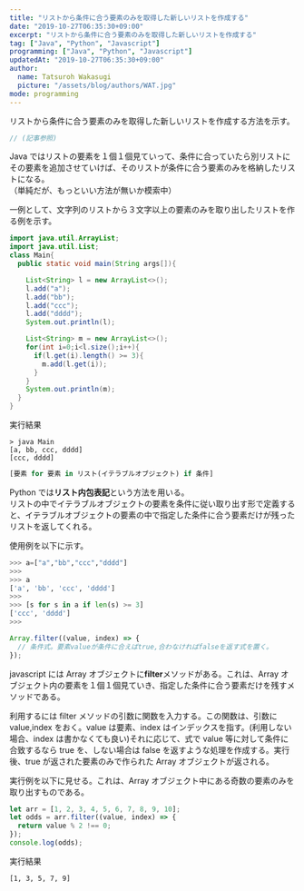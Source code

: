 ```yaml
---
title: "リストから条件に合う要素のみを取得した新しいリストを作成する"
date: "2019-10-27T06:35:30+09:00"
excerpt: "リストから条件に合う要素のみを取得した新しいリストを作成する"
tag: ["Java", "Python", "Javascript"]
programming: ["Java", "Python", "Javascript"]
updatedAt: "2019-10-27T06:35:30+09:00"
author:
  name: Tatsuroh Wakasugi
  picture: "/assets/blog/authors/WAT.jpg"
mode: programming
---
```


リストから条件に合う要素のみを取得した新しいリストを作成する方法を示す。

<div class="note_content_by_programming_language" id="note_content_Java">

```java
// (記事参照)
```

Java ではリストの要素を１個１個見ていって、条件に合っていたら別リストにその要素を追加させていけば、そのリストが条件に合う要素のみを格納したリストになる。  
（単純だが、もっといい方法が無いか模索中）

一例として、文字列のリストから３文字以上の要素のみを取り出したリストを作る例を示す。

```java
import java.util.ArrayList;
import java.util.List;
class Main{
  public static void main(String args[]){

    List<String> l = new ArrayList<>();
    l.add("a");
    l.add("bb");
    l.add("ccc");
    l.add("dddd");
    System.out.println(l);

    List<String> m = new ArrayList<>();
    for(int i=0;i<l.size();i++){
      if(l.get(i).length() >= 3){
        m.add(l.get(i));
      }
    }
    System.out.println(m);
  }
}
```

実行結果

```
> java Main
[a, bb, ccc, dddd]
[ccc, dddd]
```

</div>
<div class="note_content_by_programming_language" id="note_content_Python">

```python
[要素 for 要素 in リスト(イテラブルオブジェクト) if 条件]
```

Python では**リスト内包表記**という方法を用いる。  
リストの中でイテラブルオブジェクトの要素を条件に従い取り出す形で定義すると、イテラブルオブジェクトの要素の中で指定した条件に合う要素だけが残ったリストを返してくれる。

使用例を以下に示す。

```python
>>> a=["a","bb","ccc","dddd"]
>>>
>>> a
['a', 'bb', 'ccc', 'dddd']
>>>
>>> [s for s in a if len(s) >= 3]
['ccc', 'dddd']
>>>
```

</div>
<div class="note_content_by_programming_language" id="note_content_Javascript">

```javascript
Array.filter((value, index) => {
  // 条件式。要素valueが条件に合えばtrue,合わなければfalseを返す式を置く。
});
```

javascript には Array オブジェクトに**filter**メソッドがある。これは、Array オブジェクト内の要素を１個１個見ていき、指定した条件に合う要素だけを残すメソッドである。

利用するには filter メソッドの引数に関数を入力する。この関数は、引数に value,index をおく。value は要素、index はインデックスを指す。(利用しない場合、index は書かなくても良い)それに応じて、式で value 等に対して条件に合致するなら true を、しない場合は false を返すような処理を作成する。実行後、true が返された要素のみで作られた Array オブジェクトが返される。

実行例を以下に見せる。これは、Array オブジェクト中にある奇数の要素のみを取り出すものである。

```javascript
let arr = [1, 2, 3, 4, 5, 6, 7, 8, 9, 10];
let odds = arr.filter((value, index) => {
  return value % 2 !== 0;
});
console.log(odds);
```

実行結果

```
[1, 3, 5, 7, 9]
```

</div>

